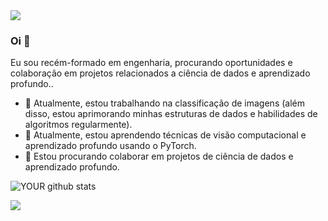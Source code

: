 <img src="https://github.com/pr2tik1/pr2tik1/blob/master/IMAGE-NAME">

### Oi 👋

Eu sou recém-formado em engenharia, procurando oportunidades e colaboração em projetos relacionados a ciência de dados e aprendizado profundo..
- 🔭 Atualmente, estou trabalhando na classificação de imagens (além disso, estou aprimorando minhas estruturas de dados e habilidades de algoritmos regularmente).
- 🌱 Atualmente, estou aprendendo técnicas de visão computacional e aprendizado profundo usando o PyTorch.
- 🤝 Estou procurando colaborar em projetos de ciência de dados e aprendizado profundo. 

![YOUR github stats](https://github-readme-stats.vercel.app/api?username=thiagosnts)

[<img src="https://img.shields.io/badge/linkedin-%230077B5.svg?&style=for-the-badge&logo=linkedin&logoColor=white" />](https://www.linkedin.com/in/USERNAME/) 

